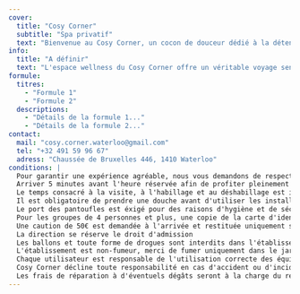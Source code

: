 ```yaml
---
cover:
  title: "Cosy Corner"
  subtitle: "Spa privatif"
  text: "Bienvenue au Cosy Corner, un cocon de douceur dédié à la détente et au bien-être. Lumière tamisées, chaleur enveloppante, douceur des bulles du jacuzzi,... chaque détail a été pensé pour vous offrir une parenthèse de calme et de sérénité."
info:
  title: "A définir"
  text: "L'espace wellness du Cosy Corner offre un véritable voyage sensoriel, dans un cadre chaleureus et intimiste. Il comprend un jacuzzi relaxant, un sauna pour une chaleur douce et profonde, ainsu qu'un espace de luminothérapie dévorisant la détente et l'équilibre. Peignoirs, essuies de bain et pantougles sont fournis pour un confort optimal. Un grand salon incite au repas, complété par deux douches au rez-de-chaussée. La chambre avec un grand lit rond, la table de massage, la cuisine et une seconde salle de bain complètent cet espace, pour une ambiance paisible et propice au lâcher-prise."
formule:
  titres:
    - "Formule 1"
    - "Formule 2"
  descriptions:
    - "Détails de la formule 1..."
    - "Détails de la formule 2..."
contact:
  mail: "cosy.corner.waterloo@gmail.com"
  tel: "+32 491 59 96 67"
  adress: "Chaussée de Bruxelles 446, 1410 Waterloo"
conditions: |
  Pour garantir une expérience agréable, nous vous demandons de respecter les conditions suivantes :
  Arriver 5 minutes avant l'heure réservée afin de profiter pleinement du spa
  Le temps consacré à la visite, à l'habillage et au déshabillage est inclus dans la durée de la réservation
  Il est obligatoire de prendre une douche avant d'utiliser les installations
  Le port des pantoufles est éxigé pour des raisons d'hygiène et de sécurité
  Pour les groupes de 4 personnes et plus, une copie de la carte d'identité sera demandée
  Une caution de 50€ est demandée à l'arrivée et restituée uniquement si toutes les règles sont respectées
  La direction se réserve le droit d'admission
  Les ballons et toute forme de drogues sont interdits dans l'établissement
  L'établissement est non-fumeur, merci de fumer uniquement dans le jardin
  Chaque utilisateur est responsable de l'utilisation correcte des équipements
  Cosy Corner décline toute responsabilité en cas d'accident ou d'incident causé par une  utilisation imprudente ou incorrecte des installations
  Les frais de réparation à d'éventuels dégâts seront à la charge du responsable
---
```

